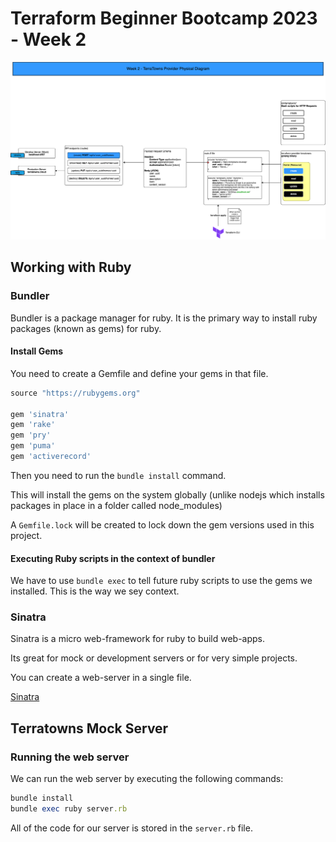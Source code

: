 # Terraform Beginner Bootcamp 2023 - Week 2

![Provider Physical Diagram](Diagram.drawio(1).png)


## Working with Ruby

### Bundler

Bundler is a package manager for ruby. It is the primary way to install ruby packages (known as gems) for ruby.

#### Install Gems

You need to create a Gemfile and define your gems in that file.

```rb
source "https://rubygems.org"

gem 'sinatra'
gem 'rake'
gem 'pry'
gem 'puma'
gem 'activerecord'
```

Then you need to run the `bundle install` command.

This will install the gems on the system globally (unlike nodejs which installs packages in place in a folder called node_modules)

A `Gemfile.lock` will be created to lock down the gem versions used in this project.

#### Executing Ruby scripts in the context of bundler

We have to use `bundle exec` to tell future ruby scripts to use the gems we installed. This is the way we sey context.

### Sinatra

Sinatra is a micro web-framework for ruby to build web-apps.

Its great for mock or development servers or for very simple projects.

You can create a web-server in a single file.

[Sinatra](https://sinatrarb.com/)

## Terratowns Mock Server

### Running the web server

We can run the web server by executing the following commands:

```rb
bundle install
bundle exec ruby server.rb
```

All of the code for our server is stored in the `server.rb` file.